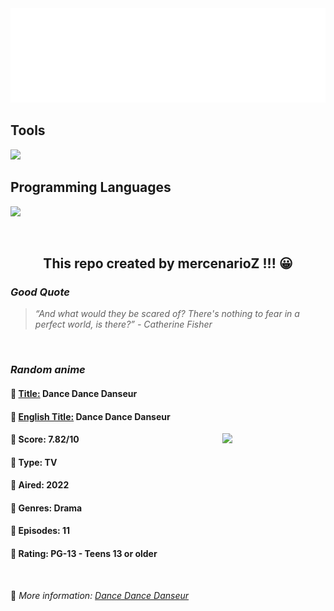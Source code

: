 
<img src="svg/nai.svg" />

<p>
  <h2>Tools</h2>
  <a href="https://skillicons.dev">
    <img src="https://skillicons.dev/icons?i=git,bash,vim,ubuntu,tensorflow,pytorch,docker,raspberrypi" />
  </a>

  <br />

  <h2>Programming Languages</h2>

  <a href="https://skillicons.dev">
    <img src="https://skillicons.dev/icons?i=python,c,cpp" />
  </a>
</p>

<br />

<h2 align="center">This repo created by mercenarioZ !!! 😀</h2>
<h3><i>Good Quote</i></h3>

<blockquote>
<i>
“And what would they be scared of? There's nothing to fear in a perfect world, is there?” - Catherine Fisher
</i>
</blockquote>

<br />

<h3><i>Random anime</i></h3>

<h4>
  <strong>🥭 <u>Title:</u></strong> Dance Dance Danseur
</h4>

<h4>🌿 <u>English Title:</u> Dance Dance Danseur</h4>

<img align="right" width="165" src=https://cdn.myanimelist.net/images/anime/1571/121381.jpg />

<h4>🌱 Score: 7.82/10</h4>

<h4>🌲 Type: TV</h4>

<h4>🌴 Aired: 2022</h4>

<h4>🌵 Genres: Drama</h4>

<h4>🥑 Episodes: 11</h4>

<h4>🍏 Rating: PG-13 - Teens 13 or older</h4>

<br />

🍂 *More information: [Dance Dance Danseur](https://myanimelist.net/anime/48702/Dance_Dance_Danseur)*
    